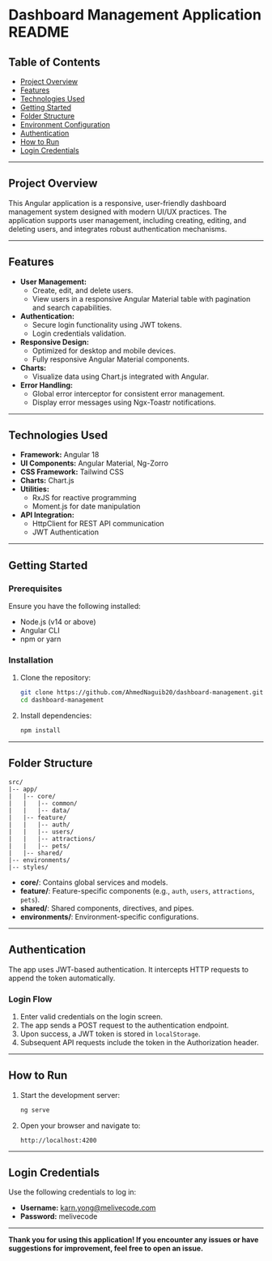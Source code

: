 # Dashboard Management Application README

## Table of Contents
- [Project Overview](#project-overview)
- [Features](#features)
- [Technologies Used](#technologies-used)
- [Getting Started](#getting-started)
- [Folder Structure](#folder-structure)
- [Environment Configuration](#environment-configuration)
- [Authentication](#authentication)
- [How to Run](#how-to-run)
- [Login Credentials](#login-credentials)

---

## Project Overview
This Angular application is a responsive, user-friendly dashboard management system designed with modern UI/UX practices. The application supports user management, including creating, editing, and deleting users, and integrates robust authentication mechanisms.

---

## Features
- **User Management:**
  - Create, edit, and delete users.
  - View users in a responsive Angular Material table with pagination and search capabilities.
- **Authentication:**
  - Secure login functionality using JWT tokens.
  - Login credentials validation.
- **Responsive Design:**
  - Optimized for desktop and mobile devices.
  - Fully responsive Angular Material components.
- **Charts:**
  - Visualize data using Chart.js integrated with Angular.
- **Error Handling:**
  - Global error interceptor for consistent error management.
  - Display error messages using Ngx-Toastr notifications.

---

## Technologies Used
- **Framework:** Angular 18
- **UI Components:** Angular Material, Ng-Zorro
- **CSS Framework:** Tailwind CSS
- **Charts:** Chart.js
- **Utilities:**
  - RxJS for reactive programming
  - Moment.js for date manipulation
- **API Integration:**
  - HttpClient for REST API communication
  - JWT Authentication

---

## Getting Started

### Prerequisites
Ensure you have the following installed:
- Node.js (v14 or above)
- Angular CLI
- npm or yarn

### Installation
1. Clone the repository:
   ```bash
   git clone https://github.com/AhmedNaguib20/dashboard-management.git
   cd dashboard-management
   ```

2. Install dependencies:
   ```bash
   npm install
   ```

---

## Folder Structure
```plaintext
src/
|-- app/
|   |-- core/
|   |   |-- common/
|   |   |-- data/
|   |-- feature/
|   |   |-- auth/
|   |   |-- users/
|   |   |-- attractions/
|   |   |-- pets/
|   |-- shared/
|-- environments/
|-- styles/
```
- **core/**: Contains global services and models.
- **feature/**: Feature-specific components (e.g., `auth`, `users`, `attractions`, `pets`).
- **shared/**: Shared components, directives, and pipes.
- **environments/**: Environment-specific configurations.

---

## Authentication
The app uses JWT-based authentication. It intercepts HTTP requests to append the token automatically.

### Login Flow
1. Enter valid credentials on the login screen.
2. The app sends a POST request to the authentication endpoint.
3. Upon success, a JWT token is stored in `localStorage`.
4. Subsequent API requests include the token in the Authorization header.

---

## How to Run
1. Start the development server:
   ```bash
   ng serve
   ```
2. Open your browser and navigate to:
   ```
   http://localhost:4200
   ```

---

## Login Credentials
Use the following credentials to log in:
- **Username:** karn.yong@melivecode.com
- **Password:** melivecode

---

**Thank you for using this application! If you encounter any issues or have suggestions for improvement, feel free to open an issue.**

